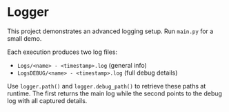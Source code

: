 # Logger

This project demonstrates an advanced logging setup.
Run `main.py` for a small demo.

Each execution produces two log files:
- `Logs/<name> - <timestamp>.log` (general info)
- `LogsDEBUG/<name> - <timestamp>.log` (full debug details)

Use `logger.path()` and `logger.debug_path()` to retrieve these paths at runtime.
The first returns the main log while the second points to the debug log with
all captured details.
